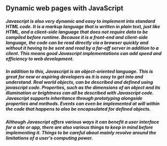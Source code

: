 ## Dynamic web pages with JavaScript

##### Javascript is also very dynamic and easy to implement into standard HTML code. It is a markup language that is written in plain text, just like HTML, and a client-side language that does not require data to be compiled before runtime. Because it is a front-end and client-side language, the code can be read directly via a browser quickly and without it having to be sent and read by a far-off server in addition to a client. This means good Javascript implementations can add speed and efficiency to web development.

##### In addition to this, Javascript is an object-oriented language. This is great for new or aspiring developers as it is easy to get into and understand. Real world objects, can be described and defined using javascript code. Properties, such as the dimensions of an object and its illumination or brightness can all be described with Javascript code. Javascript supports inheritance through prototyping alongside properties and methods. Events can even be implemented at will within the code that happens to also be encapsulated for defined objects.
##### Although Javascript offers various ways it can benefit a user interface for a site or app, there are also various things to keep in mind before implementing it. Things to be careful about mainly revolve around the limitations of a user's computing power.